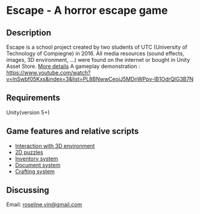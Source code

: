 # Escape - A horror escape game

## Description
Escape is a school project created by two students of UTC (University of Technology of Compiegne) in 2016.
All media resources (sound effects, images, 3D environment, ...) were found on the internet or bought in Unity Asset Store. [More details](./Credits.md)
A gameplay demonstration : https://www.youtube.com/watch?v=lnSwbf05Kxs&index=3&list=PL8BNwwCeojJ5MDnWPpv-lB1OdrQIG3B7N

## Requirements
Unity(version 5+)

## Game features and relative scripts
- [Interaction with 3D environment](./Assets/Scripts/Raycast/)
- [2D puzzles](./Assets/Scripts/UI/Puzzles/)
- [Inventory system](./Assets/Scripts/UI/Inventory/)
- [Document system](./Assets/Scripts/UI/Document/)
- [Crafting system](./Assets/Scripts/UI/Crafting/)

## Discussing
Email: roseline.yin@gmail.com